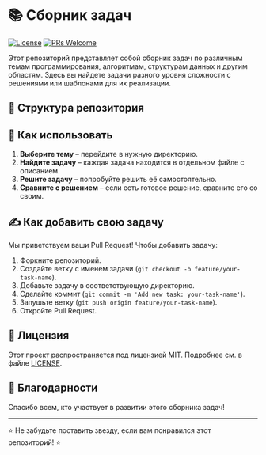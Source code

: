 # 📚 Сборник задач

[![License](https://img.shields.io/badge/license-MIT-blue.svg)](LICENSE)
[![PRs Welcome](https://img.shields.io/badge/PRs-welcome-brightgreen.svg)](https://github.com/your-username/your-repository/pulls)

Этот репозиторий представляет собой сборник задач по различным темам программирования, алгоритмам, структурам данных и другим областям. Здесь вы найдете задачи разного уровня сложности с решениями или шаблонами для их реализации.

## 📂 Структура репозитория

## 🎯 Как использовать

1. **Выберите тему** – перейдите в нужную директорию.
2. **Найдите задачу** – каждая задача находится в отдельном файле с описанием.
3. **Решите задачу** – попробуйте решить её самостоятельно.
4. **Сравните с решением** – если есть готовое решение, сравните его со своим.

## ✍️ Как добавить свою задачу

Мы приветствуем ваши Pull Request! Чтобы добавить задачу:

1. Форкните репозиторий.
2. Создайте ветку с именем задачи (`git checkout -b feature/your-task-name`).
3. Добавьте задачу в соответствующую директорию.
4. Сделайте коммит (`git commit -m 'Add new task: your-task-name'`).
5. Запушьте ветку (`git push origin feature/your-task-name`).
6. Откройте Pull Request.

## 📜 Лицензия

Этот проект распространяется под лицензией MIT. Подробнее см. в файле [LICENSE](LICENSE).

## 🙏 Благодарности

Спасибо всем, кто участвует в развитии этого сборника задач!

---

⭐ Не забудьте поставить звезду, если вам понравился этот репозиторий! ⭐